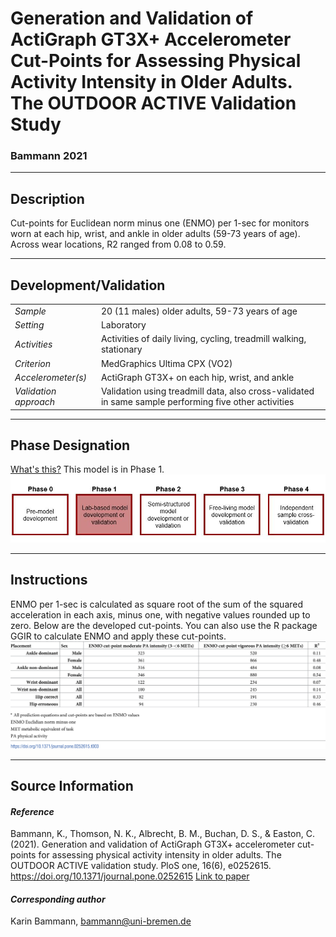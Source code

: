 # Generation and Validation of ActiGraph GT3X+ Accelerometer Cut-Points for Assessing Physical Activity Intensity in Older Adults. The OUTDOOR ACTIVE Validation Study
### Bammann 2021
---

## Description
Cut-points for Euclidean norm minus one (ENMO) per 1-sec for monitors worn at each hip, wrist, and ankle in older adults (59-73 years of age). Across wear locations, R2 ranged from 0.08 to 0.59.


---

## Development/Validation

|  |  |
| ------------- | ------------- |
| *Sample*  |20 (11 males) older adults, 59-73 years of age |
| *Setting*  |Laboratory |
| *Activities*  |Activities of daily living, cycling, treadmill walking, stationary   |
| *Criterion* |MedGraphics Ultima CPX (VO2)   |
| *Accelerometer(s)* |ActiGraph GT3X+ on each hip, wrist, and ankle   |
| *Validation approach* |Validation using treadmill data, also cross-validated in same sample performing five other activities   |


---
## Phase Designation
[What's this?](https://github.com/clevengerkimberly/AccelerometerRepository/blob/a76916ebe2a6002b20cdc6ef39c889d62ce9d6ae/phase%20_images/phase.md)
This model is in Phase 1.
![image](https://github.com/clevengerkimberly/AccelerometerRepository/blob/e82fb22ac0f0202d13e8fa86f5f0439f301037d3/phase%20_images/Phase1.JPG)

---
## Instructions
ENMO per 1-sec is calculated as square root of the sum of the squared acceleration in each axis, minus one, with negative values rounded up to zero. Below are the developed cut-points. You can also use the R package GGIR to calculate ENMO and apply these cut-points. 
![image](https://github.com/clevengerkimberly/AccelerometerRepository/blob/c3d8b354db7364e55ad70219bc840c3bc8b718d6/Bammann2021/Bamman.PNG)

---
## Source Information
#### *Reference*
Bammann, K., Thomson, N. K., Albrecht, B. M., Buchan, D. S., & Easton, C. (2021). Generation and validation of ActiGraph GT3X+ accelerometer cut-points for assessing physical activity intensity in older adults. The OUTDOOR ACTIVE validation study. PloS one, 16(6), e0252615. https://doi.org/10.1371/journal.pone.0252615 [Link to paper](https://github.com/clevengerkimberly/AccelerometerRepository/blob/c3d8b354db7364e55ad70219bc840c3bc8b718d6/Bammann2021/Bammann.pdf)


#### *Corresponding author*
Karin Bammann, bammann@uni-bremen.de 

